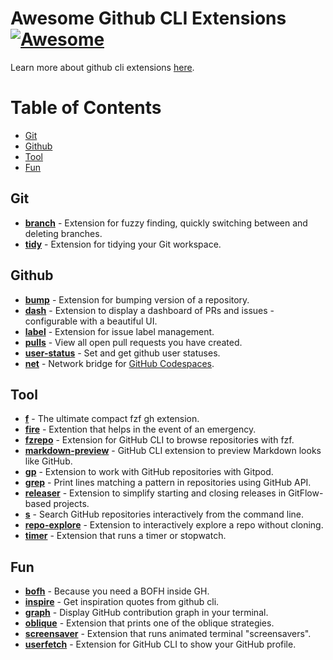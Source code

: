 # Awesome Github CLI Extensions [![Awesome](https://awesome.re/badge.svg)](https://awesome.re) 

Learn more about github cli extensions [here](https://docs.github.com/en/github-cli/github-cli/creating-github-cli-extensions).

Table of Contents
=================
* [Git](#git)
* [Github](#github)
* [Tool](#tool)
* [Fun](#fun)

## Git
* [**branch**](https://github.com/mislav/gh-branch) - Extension for fuzzy finding, quickly switching between and deleting branches.
* [**tidy**](https://github.com/HaywardMorihara/gh-tidy) - Extension for tidying your Git workspace.

## Github
* [**bump**](https://github.com/johnmanjiro13/gh-bump) - Extension for bumping version of a repository.
* [**dash**](https://github.com/dlvhdr/gh-dash) - Extension to display a dashboard of PRs and issues - configurable with a beautiful UI. 
* [**label**](https://github.com/heaths/gh-label) - Extension for issue label management.
* [**pulls**](https://github.com/AaronMoat/gh-pulls) - View all open pull requests you have created.
* [**user-status**](https://github.com/vilmibm/gh-user-status) - Set and get github user statuses.
* [**net**](https://github.com/github/gh-net) - Network bridge for [GitHub Codespaces](https://github.com/features/codespaces).

## Tool
* [**f**](https://github.com/gennaro-tedesco/gh-f) - The ultimate compact fzf gh extension.
* [**fire**](https://github.com/maximousblk/gh-fire) - Extention that helps in the event of an emergency.
* [**fzrepo**](https://github.com/sheepla/gh-fzrepo) - Extension for GitHub CLI to browse repositories with fzf.
* [**markdown-preview**](https://github.com/yusukebe/gh-markdown-preview) - GitHub CLI extension to preview Markdown looks like GitHub.
* [**gp**](https://github.com/gitpod-io/gh-gp) - Extension to work with GitHub repositories with Gitpod.
* [**grep**](https://github.com/k1LoW/gh-grep) - Print lines matching a pattern in repositories using GitHub API.
* [**releaser**](https://github.com/carlsberg/gh-releaser) - Extension to simplify starting and closing releases in GitFlow-based projects.
* [**s**](https://github.com/gennaro-tedesco/gh-s) - Search GitHub repositories interactively from the command line.
* [**repo-explore**](https://github.com/samcoe/gh-repo-explore) - Extension to interactively explore a repo without cloning.
* [**timer**](https://github.com/anmalkov/gh-timer) - Extension that runs a timer or stopwatch.

## Fun
* [**bofh**](https://github.com/fundor333/gh-bofh) - Because you need a BOFH inside GH.
* [**inspire**](https://github.com/lakuapik/gh-inspire) - Get inspiration quotes from github cli.
* [**graph**](https://github.com/kawarimidoll/gh-graph) - Display GitHub contribution graph in your terminal.
* [**oblique**](https://github.com/vilmibm/gh-oblique) - Extension that prints one of the oblique strategies.
* [**screensaver**](https://github.com/vilmibm/gh-screensaver) - Extension that runs animated terminal "screensavers".
* [**userfetch**](https://github.com/sheepla/gh-userfetch) - Extension for GitHub CLI to show your GitHub profile.
